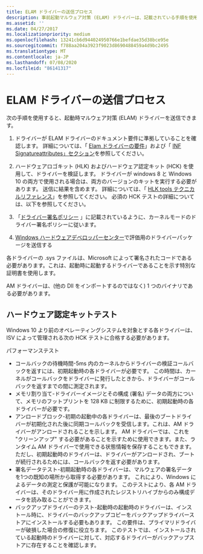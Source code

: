 ```yaml
---
title: ELAM ドライバーの送信プロセス
description: 事前起動マルウェア対策 (ELAM) ドライバーは、記載されている手順を使用して送信できます。これにより、ドキュメント化された要件の検証と準拠を保証します
ms.assetid: ''
ms.date: 04/27/2017
ms.localizationpriority: medium
ms.openlocfilehash: 13241cb6d944024950766e1befdae35d38bce95e
ms.sourcegitcommit: f788aa204a3923f9023d8690488459a4d9bc2495
ms.translationtype: MT
ms.contentlocale: ja-JP
ms.lasthandoff: 07/08/2020
ms.locfileid: "86141317"
---
```

# <a name="elam-driver-submission-process"></a>ELAM ドライバーの送信プロセス

次の手順を使用すると、起動時マルウェア対策 (ELAM) ドライバーを送信できます。

1. ドライバーが ELAM ドライバーのドキュメント要件に準拠していることを確認します。  詳細については、「 [Elam ドライバーの要件](elam-driver-requirements.md)」および「 [INF Signatureattributes」セクション](inf-signatureattributes-section.md)を参照してください。

2. ハードウェアロゴキット (HLK) およびハードウェア認定キット (HCK) を使用して、ドライバーを検証します。 ドライバーが windows 8 と Windows 10 の両方で使用される場合は、両方のバージョンのキットを実行する必要があります。 送信に結果を含めます。 詳細については、「 [HLK tools テクニカルリファレンス](https://docs.microsoft.com/windows-hardware/test/hlk/user/hlk-tools-technical-reference)」を参照してください。 必須の HCK テストの詳細については、以下を参照してください。

3. 「[ドライバー署名ポリシー](https://docs.microsoft.com/windows-hardware/drivers/install/kernel-mode-code-signing-policy--windows-vista-and-later-) 」に記載されているように、カーネルモードのドライバー署名ポリシーに従います。

4. [Windows ハードウェアデベロッパーセンター](https://developer.microsoft.com/windows)で評価用のドライバーパッケージを送信する

各ドライバーの .sys ファイルは、Microsoft によって署名されたコードである必要があります。これは、起動時に起動するドライバーであることを示す特別な証明書を使用します。

AM ドライバーは、(他の Dll をインポートするのではなく) 1 つのバイナリである必要があります。

## <a name="hardware-certification-kit-tests"></a>ハードウェア認定キットテスト


Windows 10 より前のオペレーティングシステムを対象とする各ドライバーは、ISV によって管理される次の HCK テストに合格する必要があります。

パフォーマンステスト
-   コールバックの待機時間-5ms 内のカーネルからドライバーの検証コールバックを返すには、初期起動時の各ドライバーが必要です。 この時間は、カーネルがコールバックをドライバーに発行したときから、ドライバーがコールバックを返すまでの間に測定されます。
-   メモリ割り当て-ドライバーイメージとその構成 (署名) データの両方について、メモリのフットプリントを 128 KB に制限するために、初期起動時の各ドライバーが必要です。
-   アンロードブロック-初期の起動中の各ドライバーは、最後のブートドライバーが初期化された後に同期コールバックを受信します。これは、AM ドライバーがアンロードされることを示します。 AM ドライバーでは、これを "クリーンアップ" する必要があることを示すために使用できます。また、ランタイム AM ドライバーで使用できる状態情報を保存することもできます。 ただし、初期起動時のドライバーは、ドライバーがアンロードされ、ブートが続行されるためには、コールバックを返す必要があります。
-   署名データテスト-初期起動時の各ドライバーは、マルウェアの署名データを1つの既知の場所から取得する必要があります。 これにより、Windows によるデータの測定と保護が可能になります。 このテストにより、各 AM ドライバーは、そのドライバー用に作成されたレジストリハイブからのみ構成データを読み取ることができます。
-   バックアップドライバーのテスト-起動時の起動時のドライバーは、インストール時に、ドライバーのバックアップコピーをバックアップドライバーストアにインストールする必要もあります。 この要件は、プライマリドライバーが破損した場合の修復に役立ちます。 このテストでは、インストールされている起動時のドライバーに対して、対応するドライバーがバックアップストアに存在することを確認します。
